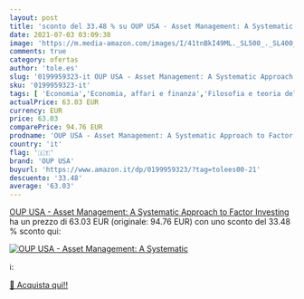 ```yaml
---
layout: post
title: 'sconto del 33.48 % su OUP USA - Asset Management: A Systematic  '
date: 2021-07-03 03:09:38
image: 'https://m.media-amazon.com/images/I/41tnBkI49ML._SL500_._SL400_.jpg'
comments: true
category: ofertas
author: 'tole.es'
slug: '0199959323-it OUP USA - Asset Management: A Systematic Approach to...'
sku: '0199959323-it'
tags: [ 'Economia','Economia, affari e finanza','Filosofia e teoria delleconomia','Finanza','Impresa, strategia e gestione','Investimenti e titoli','Libri','Libri universitari','Libri universitari economia, affari e finanza','Macroeconomia','oup usa', ]
actualPrice: 63.03 EUR
currency: EUR
price: 63.03
comparePrice: 94.76 EUR
prodname: 'OUP USA - Asset Management: A Systematic Approach to Factor Investing'
country: 'it'
flag: '🇮🇹'
brand: 'OUP USA'
buyurl: 'https://www.amazon.it/dp/0199959323/?tag=tolees00-21'
descuento: '33.48'
average: '63.03'
---
```


[OUP USA - Asset Management: A Systematic Approach to Factor Investing](https://www.amazon.it/dp/0199959323/?tag=tolees00-21) ha un prezzo di 63.03 EUR (originale: 94.76 EUR) con uno sconto del 33.48 % sconto qui:

[![OUP USA - Asset Management: A Systematic](https://m.media-amazon.com/images/I/41tnBkI49ML._SL500_._SL400_.jpg)](https://www.amazon.it/dp/0199959323/?tag=tolees00-21)

ℹ️:


[🛒 Acquista qui!!](https://www.amazon.it/dp/0199959323/?tag=tolees00-21)
